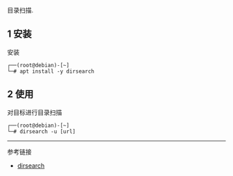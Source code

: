 目录扫描.

## 1 安装

安装

```
┌──(root@debian)-[~]
└─# apt install -y dirsearch
```

## 2 使用

对目标进行目录扫描

```
┌──(root@debian)-[~]
└─# dirsearch -u [url]
```

---

参考链接

- [dirsearch](https://www.kali.org/tools/dirsearch/)

